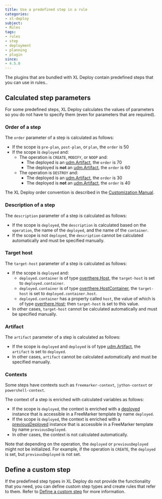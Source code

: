 ```yaml
---
title: Use a predefined step in a rule
categories:
- xl-deploy
subject:
- Rules
tags:
- rules
- step
- deployment
- planning
- plugin
since:
- 4.5.0
---
```


The plugins that are bundled with XL Deploy contain predefined steps that you can use in rules..

## Calculated step parameters

For some predefined steps, XL Deploy calculates the values of parameters so you do not have to specify them (even for parameters that are required).

### Order of a step

The `order` parameter of a step is calculated as follows:

* If the scope is `pre-plan`, `post-plan`, or `plan`, the `order` is 50
* If the scope is `deployed` and:
    * The operation is `CREATE`, `MODIFY`, or `NOOP` and:
        * The deployed is an [udm.Artifact](/xl-deploy/latest/udmcireference.html), the `order` is 70
        * The deployed is **not** an [udm.Artifact](/xl-deploy/latest/udmcireference.html), the `order` is 60
    * The operation is `DESTROY` and:
        * The deployed is an [udm.Artifact](/xl-deploy/latest/udmcireference.html), the `order` is 30
        * The deployed is **not** an [udm.Artifact](/xl-deploy/latest/udmcireference.html), the `order` is 40

The XL Deploy order convention is described in the [Customization Manual](/xl-deploy/latest/customizationmanual.html#deployed-ci-processing).

### Description of a step

The `description` parameter of a step is calculated as follows:

* If the scope is `deployed`, the `description` is calculated based on the `operation`, the name of the `deployed`, and the name of the `container`.
* If the scope is not `deployed`, the `description` cannot be calculated automatically and must be specified manually.

### Target host

The `target-host` parameter of a step is calculated as follows:

* If the scope is `deployed` and:
    * `deployed.container` is of type [overthere.Host](/xl-deploy/latest/remotingPluginManual.html#overthere.Host), the `target-host` is set to `deployed.container`.
    * `deployed.container` is of type [overthere.HostContainer](/xl-deploy/latest/remotingPluginManual.html), the `target-host` is set to `deployed.container.host`.
    * `deployed.container` has a property called `host`, the value of which is of type [overthere.Host](/xl-deploy/latest/remotingPluginManual.html#overthere.Host); then `target-host` is set to this value.
* In other cases, `target-host` cannot be calculated automatically and must be specified manually.

### Artifact

The `artifact` parameter of a step is calculated as follows:

* If the scope is `deployed` and `deployed` is of type [udm.Artifact](/xl-deploy/latest/udmcireference.html), the `artifact` is set to `deployed`.
* In other cases, `artifact` cannot be calculated automatically and must be specified manually.

### Contexts

Some steps have contexts such as `freemarker-context`, `jython-context` or `powershell-context`.

The context of a step is enriched with calculated variables as follows:

* If the scope is `deployed`, the context is enriched with a <a href="/xl-deploy/4.5.x/javadoc/udm-plugin-api/com/xebialabs/deployit/plugin/api/deployment/specification/Delta.html#getDeployed%28%29">deployed</a> instance that is accessible in a FreeMarker template by name `deployed`.
* If the scope is `deployed`, the context is enriched with a <a href="/xl-deploy/4.5.x/javadoc/udm-plugin-api/com/xebialabs/deployit/plugin/api/deployment/specification/Delta.html#getPrevious%28%29">previousDeployed</a> instance that is accessible in a FreeMarker template by name `previousDeployed`.
* In other cases, the context is not calculated automatically.

Note that depending on the operation, the `deployed` or `previousDeployed` might not be initialized. For example, if the operation is `CREATE`, the `deployed` is set, but `previousDeployed` is not set.

## Define a custom step

If the predefined step types in XL Deploy do not provide the functionality that you need, you can define custom step types and create rules that refer to them. Refer to [Define a custom step](/xl-deploy/latest/xldeployjavaapimanual.html#define-a-custom-step-for-rules) for more information.
